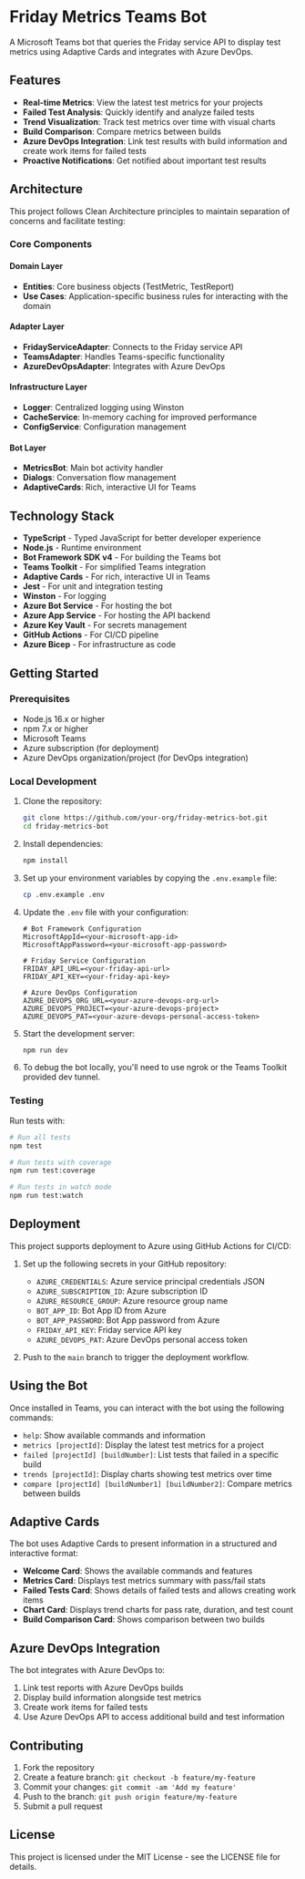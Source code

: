 # Friday Metrics Teams Bot

A Microsoft Teams bot that queries the Friday service API to display test metrics using Adaptive Cards and integrates with Azure DevOps.

## Features

- **Real-time Metrics**: View the latest test metrics for your projects
- **Failed Test Analysis**: Quickly identify and analyze failed tests
- **Trend Visualization**: Track test metrics over time with visual charts
- **Build Comparison**: Compare metrics between builds
- **Azure DevOps Integration**: Link test results with build information and create work items for failed tests
- **Proactive Notifications**: Get notified about important test results

## Architecture

This project follows Clean Architecture principles to maintain separation of concerns and facilitate testing:

### Core Components

#### Domain Layer
- **Entities**: Core business objects (TestMetric, TestReport)
- **Use Cases**: Application-specific business rules for interacting with the domain

#### Adapter Layer
- **FridayServiceAdapter**: Connects to the Friday service API
- **TeamsAdapter**: Handles Teams-specific functionality
- **AzureDevOpsAdapter**: Integrates with Azure DevOps

#### Infrastructure Layer
- **Logger**: Centralized logging using Winston
- **CacheService**: In-memory caching for improved performance
- **ConfigService**: Configuration management

#### Bot Layer
- **MetricsBot**: Main bot activity handler
- **Dialogs**: Conversation flow management
- **AdaptiveCards**: Rich, interactive UI for Teams

## Technology Stack

- **TypeScript** - Typed JavaScript for better developer experience
- **Node.js** - Runtime environment
- **Bot Framework SDK v4** - For building the Teams bot
- **Teams Toolkit** - For simplified Teams integration
- **Adaptive Cards** - For rich, interactive UI in Teams
- **Jest** - For unit and integration testing
- **Winston** - For logging
- **Azure Bot Service** - For hosting the bot
- **Azure App Service** - For hosting the API backend
- **Azure Key Vault** - For secrets management
- **GitHub Actions** - For CI/CD pipeline
- **Azure Bicep** - For infrastructure as code

## Getting Started

### Prerequisites

- Node.js 16.x or higher
- npm 7.x or higher
- Microsoft Teams
- Azure subscription (for deployment)
- Azure DevOps organization/project (for DevOps integration)

### Local Development

1. Clone the repository:
   ```bash
   git clone https://github.com/your-org/friday-metrics-bot.git
   cd friday-metrics-bot
   ```

2. Install dependencies:
   ```bash
   npm install
   ```

3. Set up your environment variables by copying the `.env.example` file:
   ```bash
   cp .env.example .env
   ```

4. Update the `.env` file with your configuration:
   ```
   # Bot Framework Configuration
   MicrosoftAppId=<your-microsoft-app-id>
   MicrosoftAppPassword=<your-microsoft-app-password>
   
   # Friday Service Configuration
   FRIDAY_API_URL=<your-friday-api-url>
   FRIDAY_API_KEY=<your-friday-api-key>
   
   # Azure DevOps Configuration
   AZURE_DEVOPS_ORG_URL=<your-azure-devops-org-url>
   AZURE_DEVOPS_PROJECT=<your-azure-devops-project>
   AZURE_DEVOPS_PAT=<your-azure-devops-personal-access-token>
   ```

5. Start the development server:
   ```bash
   npm run dev
   ```

6. To debug the bot locally, you'll need to use ngrok or the Teams Toolkit provided dev tunnel.

### Testing

Run tests with:
```bash
# Run all tests
npm test

# Run tests with coverage
npm run test:coverage

# Run tests in watch mode
npm run test:watch
```

## Deployment

This project supports deployment to Azure using GitHub Actions for CI/CD:

1. Set up the following secrets in your GitHub repository:
    - `AZURE_CREDENTIALS`: Azure service principal credentials JSON
    - `AZURE_SUBSCRIPTION_ID`: Azure subscription ID
    - `AZURE_RESOURCE_GROUP`: Azure resource group name
    - `BOT_APP_ID`: Bot App ID from Azure
    - `BOT_APP_PASSWORD`: Bot App password from Azure
    - `FRIDAY_API_KEY`: Friday service API key
    - `AZURE_DEVOPS_PAT`: Azure DevOps personal access token

2. Push to the `main` branch to trigger the deployment workflow.

## Using the Bot

Once installed in Teams, you can interact with the bot using the following commands:

- `help`: Show available commands and information
- `metrics [projectId]`: Display the latest test metrics for a project
- `failed [projectId] [buildNumber]`: List tests that failed in a specific build
- `trends [projectId]`: Display charts showing test metrics over time
- `compare [projectId] [buildNumber1] [buildNumber2]`: Compare metrics between builds

## Adaptive Cards

The bot uses Adaptive Cards to present information in a structured and interactive format:

- **Welcome Card**: Shows the available commands and features
- **Metrics Card**: Displays test metrics summary with pass/fail stats
- **Failed Tests Card**: Shows details of failed tests and allows creating work items
- **Chart Card**: Displays trend charts for pass rate, duration, and test count
- **Build Comparison Card**: Shows comparison between two builds

## Azure DevOps Integration

The bot integrates with Azure DevOps to:

1. Link test reports with Azure DevOps builds
2. Display build information alongside test metrics
3. Create work items for failed tests
4. Use Azure DevOps API to access additional build and test information

## Contributing

1. Fork the repository
2. Create a feature branch: `git checkout -b feature/my-feature`
3. Commit your changes: `git commit -am 'Add my feature'`
4. Push to the branch: `git push origin feature/my-feature`
5. Submit a pull request

## License

This project is licensed under the MIT License - see the LICENSE file for details.